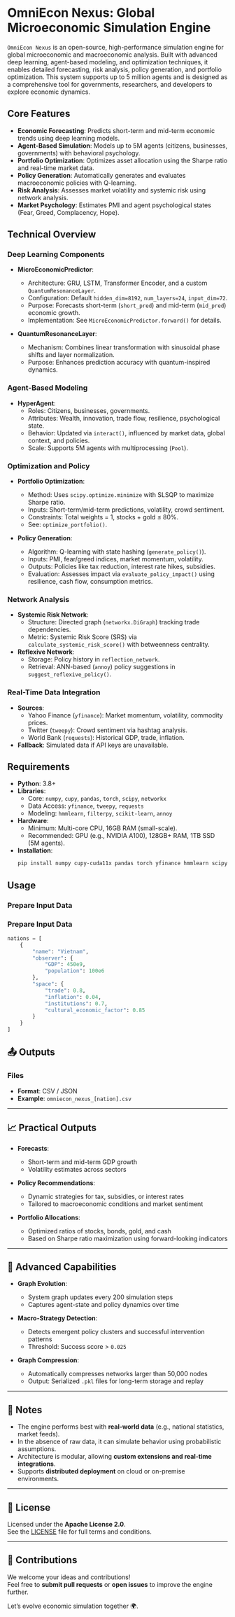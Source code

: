 # OmniEcon Nexus: Global Microeconomic Simulation Engine

`OmniEcon Nexus` is an open-source, high-performance simulation engine for global microeconomic and macroeconomic analysis. Built with advanced deep learning, agent-based modeling, and optimization techniques, it enables detailed forecasting, risk analysis, policy generation, and portfolio optimization. This system supports up to 5 million agents and is designed as a comprehensive tool for governments, researchers, and developers to explore economic dynamics.

## Core Features
- **Economic Forecasting**: Predicts short-term and mid-term economic trends using deep learning models.
- **Agent-Based Simulation**: Models up to 5M agents (citizens, businesses, governments) with behavioral psychology.
- **Portfolio Optimization**: Optimizes asset allocation using the Sharpe ratio and real-time market data.
- **Policy Generation**: Automatically generates and evaluates macroeconomic policies with Q-learning.
- **Risk Analysis**: Assesses market volatility and systemic risk using network analysis.
- **Market Psychology**: Estimates PMI and agent psychological states (Fear, Greed, Complacency, Hope).

## Technical Overview
### Deep Learning Components
- **MicroEconomicPredictor**: 
  - Architecture: GRU, LSTM, Transformer Encoder, and a custom `QuantumResonanceLayer`.
  - Configuration: Default `hidden_dim=8192`, `num_layers=24`, `input_dim=72`.
  - Purpose: Forecasts short-term (`short_pred`) and mid-term (`mid_pred`) economic growth.
  - Implementation: See `MicroEconomicPredictor.forward()` for details.

- **QuantumResonanceLayer**: 
  - Mechanism: Combines linear transformation with sinusoidal phase shifts and layer normalization.
  - Purpose: Enhances prediction accuracy with quantum-inspired dynamics.

### Agent-Based Modeling
- **HyperAgent**: 
  - Roles: Citizens, businesses, governments.
  - Attributes: Wealth, innovation, trade flow, resilience, psychological state.
  - Behavior: Updated via `interact()`, influenced by market data, global context, and policies.
  - Scale: Supports 5M agents with multiprocessing (`Pool`).

### Optimization and Policy
- **Portfolio Optimization**:
  - Method: Uses `scipy.optimize.minimize` with SLSQP to maximize Sharpe ratio.
  - Inputs: Short-term/mid-term predictions, volatility, crowd sentiment.
  - Constraints: Total weights = 1, stocks + gold ≤ 80%.
  - See: `optimize_portfolio()`.

- **Policy Generation**:
  - Algorithm: Q-learning with state hashing (`generate_policy()`).
  - Inputs: PMI, fear/greed indices, market momentum, volatility.
  - Outputs: Policies like tax reduction, interest rate hikes, subsidies.
  - Evaluation: Assesses impact via `evaluate_policy_impact()` using resilience, cash flow, consumption metrics.

### Network Analysis
- **Systemic Risk Network**:
  - Structure: Directed graph (`networkx.DiGraph`) tracking trade dependencies.
  - Metric: Systemic Risk Score (SRS) via `calculate_systemic_risk_score()` with betweenness centrality.
- **Reflexive Network**:
  - Storage: Policy history in `reflection_network`.
  - Retrieval: ANN-based (`annoy`) policy suggestions in `suggest_reflexive_policy()`.

### Real-Time Data Integration
- **Sources**: 
  - Yahoo Finance (`yfinance`): Market momentum, volatility, commodity prices.
  - Twitter (`tweepy`): Crowd sentiment via hashtag analysis.
  - World Bank (`requests`): Historical GDP, trade, inflation.
- **Fallback**: Simulated data if API keys are unavailable.

## Requirements
- **Python**: 3.8+
- **Libraries**:
  - Core: `numpy`, `cupy`, `pandas`, `torch`, `scipy`, `networkx`
  - Data Access: `yfinance`, `tweepy`, `requests`
  - Modeling: `hmmlearn`, `filterpy`, `scikit-learn`, `annoy`
- **Hardware**: 
  - Minimum: Multi-core CPU, 16GB RAM (small-scale).
  - Recommended: GPU (e.g., NVIDIA A100), 128GB+ RAM, 1TB SSD (5M agents).
- **Installation**:
  ```bash
  pip install numpy cupy-cuda11x pandas torch yfinance hmmlearn scipy networkx tweepy filterpy scikit-learn annoy requests
## Usage

### Prepare Input Data

### Prepare Input Data

```python
nations = [
    {
        "name": "Vietnam",
        "observer": {
            "GDP": 450e9,
            "population": 100e6
        },
        "space": {
            "trade": 0.8,
            "inflation": 0.04,
            "institutions": 0.7,
            "cultural_economic_factor": 0.85
        }
    }
]
```
## 📤 Outputs

### Files
- **Format**: CSV / JSON  
- **Example**: `omniecon_nexus_[nation].csv`

---

## 📈 Practical Outputs

- **Forecasts**:  
  - Short-term and mid-term GDP growth  
  - Volatility estimates across sectors  

- **Policy Recommendations**:  
  - Dynamic strategies for tax, subsidies, or interest rates  
  - Tailored to macroeconomic conditions and market sentiment  

- **Portfolio Allocations**:  
  - Optimized ratios of stocks, bonds, gold, and cash  
  - Based on Sharpe ratio maximization using forward-looking indicators  

---

## 🧠 Advanced Capabilities

- **Graph Evolution**:  
  - System graph updates every 200 simulation steps  
  - Captures agent-state and policy dynamics over time  

- **Macro-Strategy Detection**:  
  - Detects emergent policy clusters and successful intervention patterns  
  - Threshold: Success score > `0.025`  

- **Graph Compression**:  
  - Automatically compresses networks larger than 50,000 nodes  
  - Output: Serialized `.pkl` files for long-term storage and replay  

---

## 📌 Notes

- The engine performs best with **real-world data** (e.g., national statistics, market feeds).  
- In the absence of raw data, it can simulate behavior using probabilistic assumptions.  
- Architecture is modular, allowing **custom extensions and real-time integrations**.  
- Supports **distributed deployment** on cloud or on-premise environments.

---

## 📜 License

Licensed under the **Apache License 2.0**.  
See the [LICENSE](./LICENSE) file for full terms and conditions.

---

## 🤝 Contributions

We welcome your ideas and contributions!  
Feel free to **submit pull requests** or **open issues** to improve the engine further.

Let’s evolve economic simulation together 🌍.

